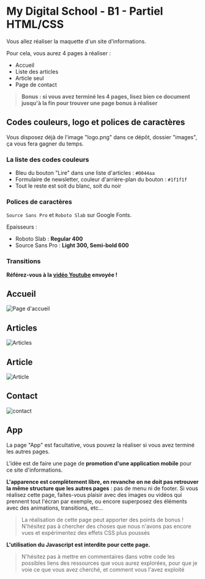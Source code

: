 # My Digital School - B1 - Partiel HTML/CSS

Vous allez réaliser la maquette d'un site d'informations.

Pour cela, vous aurez 4 pages à réaliser :

- Accueil
- Liste des articles
- Article seul
- Page de contact

>**Bonus : si vous avez terminé les 4 pages, lisez bien ce document jusqu'à la fin pour trouver une page bonus à réaliser**

## Codes couleurs, logo et polices de caractères

Vous disposez déjà de l'image "logo.png" dans ce dépôt, dossier "images", ça vous fera gagner du temps.

### La liste des codes couleurs

- Bleu du bouton "Lire" dans une liste d'articles : `#0044aa`
- Formulaire de newsletter, couleur d'arrière-plan du bouton : `#1f1f1f`
- Tout le reste est soit du blanc, soit du noir

### Polices de caractères

`Source Sans Pro` et `Roboto Slab` sur Google Fonts.

Epaisseurs :

- Roboto Slab : **Regular 400**
- Source Sans Pro : **Light 300, Semi-bold 600**

### Transitions

**Référez-vous à la [vidéo Youtube](https://youtu.be/IvYiV6ullKo) envoyée !**

## Accueil

![Page d'accueil](images/home.png "Page d'accueil")

## Articles

![Articles](images/articles.png "Articles")

## Article

![Article](images/article.png "Article")

## Contact

![contact](images/contact.png "contact")

## App

La page "App" est facultative, vous pouvez la réaliser si vous avez terminé les autres pages.

L'idée est de faire une page de **promotion d'une application mobile** pour ce site d'informations.

**L'apparence est complètement libre, en revanche on ne doit pas retrouver la même structure que les autres pages** : pas de menu ni de footer. Si vous réalisez cette page, faites-vous plaisir avec des images ou vidéos qui prennent tout l'écran par exemple, ou encore superposez des éléments avec des animations, transitions, etc...

>La réalisation de cette page peut apporter des points de bonus ! N'hésitez pas à chercher des choses que nous n'avons pas encore vues et expérimentez des effets CSS plus poussés

**L'utilisation du Javascript est interdite pour cette page.**

>N'hésitez pas à mettre en commentaires dans votre code les possibles liens des ressources que vous aurez explorées, pour que je voie ce que vous avez cherché, et comment vous l'avez exploité
